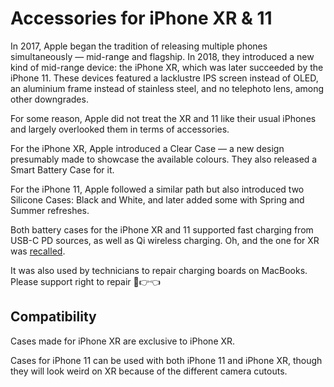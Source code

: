 # Accessories for iPhone XR & 11

In 2017, Apple began the tradition of releasing multiple phones simultaneously — mid-range and flagship. In 2018, they introduced a new kind of mid-range device: the iPhone XR, which was later succeeded by the iPhone 11. These devices featured a lacklustre IPS screen instead of OLED, an aluminium frame instead of stainless steel, and no telephoto lens, among other downgrades.

For some reason, Apple did not treat the XR and 11 like their usual iPhones and largely overlooked them in terms of accessories.

For the iPhone XR, Apple introduced a Clear Case — a new design presumably made to showcase the available colours. They also released a Smart Battery Case for it.

For the iPhone 11, Apple followed a similar path but also introduced two Silicone Cases: Black and White, and later added some with Spring and Summer refreshes.

Both battery cases for the iPhone XR and 11 supported fast charging from USB-C PD sources, as well as Qi wireless charging. Oh, and the one for XR was [recalled](ttps://9to5mac.com/2020/01/13/get-iphone-smart-battery-case-replaced-free/).

It was also used by technicians to repair charging boards on MacBooks. Please support right to repair 🥺👉👈

## Compatibility

Cases made for iPhone XR are exclusive to iPhone XR.

Cases for iPhone 11 can be used with both iPhone 11 and iPhone XR, though they will look weird on XR because of the different camera cutouts.
